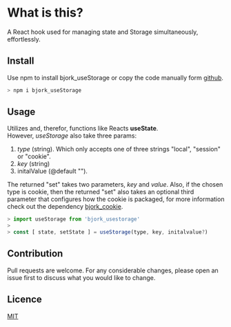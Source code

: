 # What is this?
A React hook used for managing state and Storage simultaneously, effortlessly.
## Install
Use npm to install bjork_useStorage or copy the code manually form [github](https://github.com/EmilEinarsen/bjork_useStorage).
```bash
> npm i bjork_useStorage
```
## Usage
Utilizes and, therefor, functions like Reacts **useState**. <br>
However, _useStorage_ also take three params: <br>
1. _type_ (string). Which only accepts one of three strings "local", "session" or "cookie".
2. _key_ (string)
3. initalValue (@default "").

The returned "set" takes two parameters, _key_ and _value_.
Also, if the chosen type is cookie, then the returned "set" also takes an optional third parameter that configures how the cookie is packaged, for more information check out the dependency [bjork_cookie](https://github.com/EmilEinarsen/bjork_cookie).
```js
> import useStorage from 'bjork_usestorage'
>
> const [ state, setState ] = useStorage(type, key, initalvalue?)
```
## Contribution
Pull requests are welcome. For any considerable changes, please open an issue first to discuss what you would like to change.<br>

## Licence
[MIT](https://github.com/EmilEinarsen/bjork_useStorage/blob/master/LICENSE)
